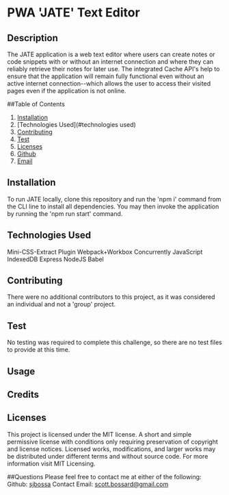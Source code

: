 # PWA 'JATE' Text Editor

## Description
The JATE application is a web text editor where users can create notes or code snippets with or 
without an internet connection and where they can reliably retrieve their notes for later use. The 
integrated Cache API's help to ensure that the application will remain fully functional even without 
an active internet connection--which allows the user to access their visited pages even if the 
application is not online.

##Table of Contents
  1. [Installation](#installation)
  2. [Technologies Used](#technologies used)
  3. [Contributing](#contributing)
  4. [Test](#test)
  7. [Licenses](#licenses)
  8. [Github](#github)
  9. [Email](#email)
  
## Installation
To run JATE locally, clone this repository and run the 'npm i' command from the CLI line to install all dependencies.
You may then invoke the application by running the 'npm run start' command.


## Technologies Used
Mini-CSS-Extract Plugin
Webpack+Workbox
Concurrently
JavaScript
IndexedDB
Express
NodeJS
Babel

## Contributing
There were no additional contributors to this project, as it was considered an individual and not a 'group' project.

## Test
No testing was required to complete this challenge, so there are no test files to provide at this time.

## Usage


## Credits


## Licenses
This project is licensed under the MIT license.
A short and simple permissive license with conditions only requiring preservation of copyright and license notices. Licensed works, modifications, and larger works may
be distributed under different terms and without source code. For more information visit MIT Licensing.

##Questions
Please feel free to contact me at either of the following:
Github: [sjbossa](https://github.com/sjbossa)
Contact Email: scott.bossard@gmail.com


  
